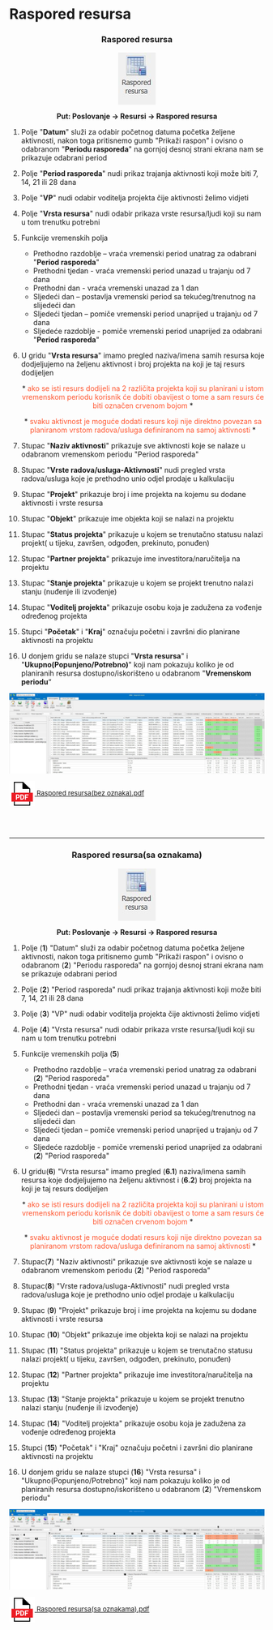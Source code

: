 
# Raspored resursa

### <p align=center>**Raspored resursa**

[//]: # "align picture to center"
<img src="../images/rasporedResursa.png"
     alt="Raspored resursa"
     style="display: block;
            margin-left: auto;
            margin-right: auto;" 
/>

**<p align=center>Put: Poslovanje → Resursi → Raspored resursa</p>** 

1. Polje "**Datum**" služi za odabir početnog datuma početka željene aktivnosti, nakon toga pritisnemo gumb "Prikaži raspon" i ovisno o odabranom "**Periodu rasporeda**" na gornjoj desnoj strani ekrana nam se prikazuje odabrani period

2. Polje "**Period rasporeda**" nudi prikaz trajanja aktivnosti koji može biti 7, 14, 21 ili 28 dana

3. Polje "**VP**" nudi odabir voditelja projekta čije aktivnosti želimo vidjeti

4. Polje "**Vrsta resursa**" nudi odabir prikaza vrste resursa/ljudi koji su nam u tom trenutku potrebni

5. Funkcije vremenskih polja    
    - Prethodno razdoblje – vraća vremenski period unatrag za odabrani "**Period rasporeda**"
    - Prethodni tjedan - vraća vremenski period unazad u trajanju od 7 dana
    - Prethodni dan - vraća vremenski unazad za 1 dan
    - Sljedeći dan – postavlja vremenski period sa tekućeg/trenutnog na slijedeći dan
    - Sljedeći tjedan – pomiče vremenski period unaprijed u trajanju od 7 dana 
    - Sljedeće razdoblje - pomiče vremenski period unaprijed za odabrani "**Period rasporeda**"

6. U gridu "**Vrsta resursa**" imamo pregled  naziva/imena samih resursa koje dodjeljujemo na željenu aktivnost i  broj projekta na koji je taj resurs dodijeljen

    <p align=center> * <span style="color:#ff5630">ako se isti resurs dodijeli na 2 različita projekta koji su planirani u istom vremenskom periodu korisnik će dobiti obavijest o tome a sam resurs će biti označen crvenom bojom</span> *</p>

    <p align=center> * <span style="color:#ff5630">svaku aktivnost je moguće dodati resurs koji nije direktno povezan sa planiranom vrstom radova/usluga definiranom na samoj aktivnosti</span> *</p>

7. Stupac "**Naziv aktivnosti**" prikazuje sve aktivnosti koje se nalaze u odabranom vremenskom periodu "Period rasporeda"

8. Stupac "**Vrste radova/usluga-Aktivnosti**" nudi pregled vrsta radova/usluga koje je prethodno unio odjel prodaje u kalkulaciju

9. Stupac "**Projekt**" prikazuje broj i ime projekta na kojemu su dodane aktivnosti i vrste resursa

10. Stupac "**Objekt**" prikazuje ime objekta koji se nalazi na projektu 

11. Stupac "**Status projekta**" prikazuje u kojem se trenutačno statusu nalazi projekt( u tijeku, završen, odgođen, prekinuto, ponuđen)

12. Stupac "**Partner projekta**" prikazuje ime investitora/naručitelja na projektu

13. Stupac "**Stanje projekta**" prikazuje u kojem se projekt trenutno nalazi stanju (nuđenje ili izvođenje)

14. Stupac "**Voditelj projekta**" prikazuje osobu koja je zadužena za vođenje određenog projekta

15. Stupci "**Početak**" i "**Kraj**" označuju početni i završni dio planirane aktivnosti na projektu

16. U donjem gridu se nalaze stupci "**Vrsta resursa**" i "**Ukupno(Popunjeno/Potrebno)**" koji nam pokazuju koliko je od planiranih resursa dostupno/iskorišteno u odabranom "**Vremenskom periodu**“

<img src="../images/rasporedResursa1.jpg"
     alt="Raspored resursa"
     style="display: block;
            margin-left: auto;
            margin-right: auto;" 
/>

<a href="../documents/Raspored resursa(bez oznaka).pdf" target="_blank">
    <img src="../images/pdf.png" alt="Download link Raspored resursa(bez oznaka).pdf" style="width:50px;height:50px;vertical-align:middle">
    <font size="2">Raspored resursa(bez oznaka).pdf</font>
</a>

<br></br>
- - -

### <p align=center>**Raspored resursa(sa oznakama)**

<img src="../images/rasporedResursa.png"
     alt="Raspored resursa"
     style="display: block;
            margin-left: auto;
            margin-right: auto;" 
/>

**<p align=center>Put: Poslovanje → Resursi → Raspored resursa**

1. Polje (**1**) "Datum" služi za odabir početnog datuma početka željene aktivnosti, nakon toga pritisnemo gumb "Prikaži raspon" i ovisno o odabranom (**2**) "Periodu rasporeda" na gornjoj desnoj strani ekrana nam se prikazuje odabrani period

2. Polje (**2**) "Period rasporeda" nudi prikaz trajanja aktivnosti koji može biti 7, 14, 21 ili 28 dana

3. Polje (**3**) "VP" nudi odabir voditelja projekta čije aktivnosti želimo vidjeti

4. Polje (**4**) "Vrsta resursa" nudi odabir prikaza vrste resursa/ljudi koji su nam u tom trenutku potrebni

5. Funkcije vremenskih polja (**5**)
    - Prethodno razdoblje – vraća vremenski period unatrag za odabrani (**2**) "Period rasporeda"
    - Prethodni tjedan - vraća vremenski period unazad u trajanju od 7 dana
    - Prethodni dan - vraća vremenski unazad za 1 dan
    - Sljedeći dan – postavlja vremenski period sa tekućeg/trenutnog na slijedeći dan
    - Sljedeći tjedan – pomiče vremenski period unaprijed u trajanju od 7 dana
    - Sljedeće razdoblje - pomiče vremenski period unaprijed za odabrani (**2**) "Period rasporeda"


6. U gridu(**6**) "Vrsta resursa" imamo pregled (**6.1**) naziva/imena samih resursa koje dodjeljujemo na željenu aktivnost i (**6.2**) broj projekta na koji je taj resurs dodijeljen

    <p align=center> * <span style="color:#ff5630">ako se isti resurs dodijeli na 2 različita projekta koji su planirani u istom vremenskom periodu korisnik će dobiti obavijest o tome a sam resurs će biti označen crvenom bojom</span> *</p>  

    <p align=center> * <span style="color:#ff5630">svaku aktivnost je moguće dodati resurs koji nije direktno povezan sa planiranom vrstom radova/usluga definiranom na samoj aktivnosti</span> *</p>  

7. Stupac(**7**) "Naziv aktivnosti" prikazuje sve aktivnosti koje se nalaze u odabranom vremenskom periodu (**2**) "Period rasporeda"

8. Stupac(**8**) "Vrste radova/usluga-Aktivnosti" nudi pregled vrsta radova/usluga koje je prethodno unio odjel prodaje u kalkulaciju

9. Stupac (**9**) "Projekt" prikazuje broj i ime projekta na kojemu su dodane aktivnosti i vrste resursa

10. Stupac (**10**) "Objekt" prikazuje ime objekta koji se nalazi na projektu

11. Stupac (**11**) "Status projekta" prikazuje u kojem se trenutačno statusu nalazi projekt( u tijeku, završen, odgođen, prekinuto, ponuđen)

12. Stupac (**12**) "Partner projekta" prikazuje ime investitora/naručitelja na projektu

13. Stupac (**13**) "Stanje projekta" prikazuje u kojem se projekt trenutno nalazi stanju (nuđenje ili izvođenje)

14. Stupac (**14**) "Voditelj projekta" prikazuje osobu koja je zadužena za vođenje određenog projekta

15. Stupci (**15**) "Početak" i "Kraj" označuju početni i završni dio planirane aktivnosti na projektu

16. U donjem gridu se nalaze stupci (**16**) "Vrsta resursa" i "Ukupno(Popunjeno/Potrebno)" koji nam pokazuju koliko je od planiranih resursa dostupno/iskorišteno u odabranom (**2**) "Vremenskom periodu"

<img src="../images/rasporedResursa2.png"
     alt="Raspored resursa"
     style="display: block;
            margin-left: auto;
            margin-right: auto;" 
/>
 
<a href="../documents/Raspored resursa(sa oznakama).pdf" target="_blank">
    <img src="../images/pdf.png" alt="Download link Raspored resursa(sa oznakama).pdf" style="width:50px;height:50px;vertical-align:middle">
    <font size="2">Raspored resursa(sa oznakama).pdf</font>
</a>

<br></br><br></br>